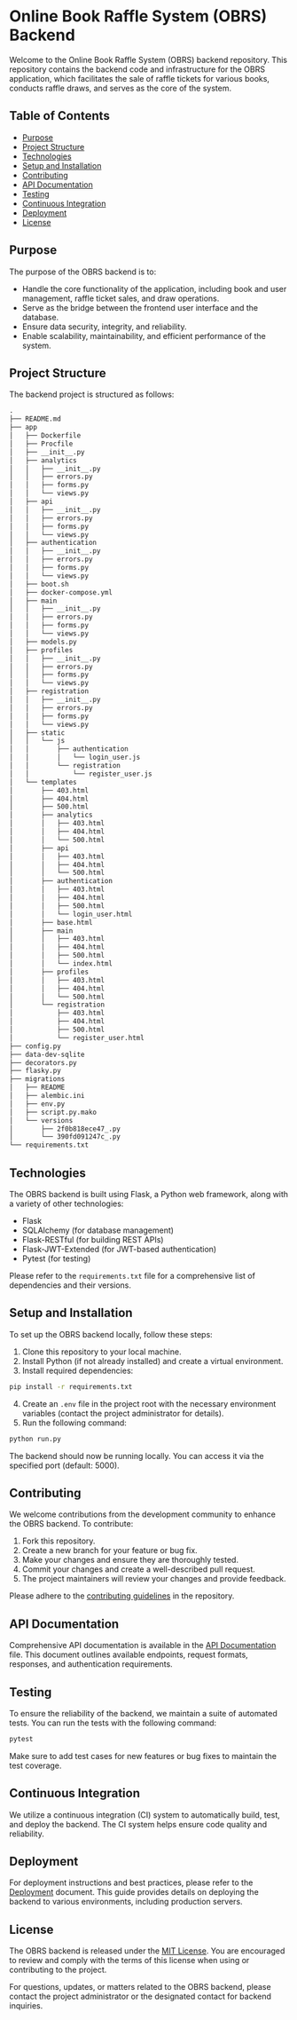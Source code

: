 # Online Book Raffle System (OBRS) Backend

Welcome to the Online Book Raffle System (OBRS) backend repository. This repository contains the backend code and infrastructure for the OBRS application, which facilitates the sale of raffle tickets for various books, conducts raffle draws, and serves as the core of the system.

## Table of Contents

- [Purpose](#purpose)
- [Project Structure](#project-structure)
- [Technologies](#technologies)
- [Setup and Installation](#setup-and-installation)
- [Contributing](#contributing)
- [API Documentation](#api-documentation)
- [Testing](#testing)
- [Continuous Integration](#continuous-integration)
- [Deployment](#deployment)
- [License](#license)

## Purpose

The purpose of the OBRS backend is to:

- Handle the core functionality of the application, including book and user management, raffle ticket sales, and draw operations.
- Serve as the bridge between the frontend user interface and the database.
- Ensure data security, integrity, and reliability.
- Enable scalability, maintainability, and efficient performance of the system.

## Project Structure

The backend project is structured as follows:

```txt
.
├── README.md
├── app
│   ├── Dockerfile
│   ├── Procfile
│   ├── __init__.py
│   ├── analytics
│   │   ├── __init__.py
│   │   ├── errors.py
│   │   ├── forms.py
│   │   └── views.py
│   ├── api
│   │   ├── __init__.py
│   │   ├── errors.py
│   │   ├── forms.py
│   │   └── views.py
│   ├── authentication
│   │   ├── __init__.py
│   │   ├── errors.py
│   │   ├── forms.py
│   │   └── views.py
│   ├── boot.sh
│   ├── docker-compose.yml
│   ├── main
│   │   ├── __init__.py
│   │   ├── errors.py
│   │   ├── forms.py
│   │   └── views.py
│   ├── models.py
│   ├── profiles
│   │   ├── __init__.py
│   │   ├── errors.py
│   │   ├── forms.py
│   │   └── views.py
│   ├── registration
│   │   ├── __init__.py
│   │   ├── errors.py
│   │   ├── forms.py
│   │   └── views.py
│   ├── static
│   │   └── js
│   │       ├── authentication
│   │       │   └── login_user.js
│   │       └── registration
│   │           └── register_user.js
│   └── templates
│       ├── 403.html
│       ├── 404.html
│       ├── 500.html
│       ├── analytics
│       │   ├── 403.html
│       │   ├── 404.html
│       │   └── 500.html
│       ├── api
│       │   ├── 403.html
│       │   ├── 404.html
│       │   └── 500.html
│       ├── authentication
│       │   ├── 403.html
│       │   ├── 404.html
│       │   ├── 500.html
│       │   └── login_user.html
│       ├── base.html
│       ├── main
│       │   ├── 403.html
│       │   ├── 404.html
│       │   ├── 500.html
│       │   └── index.html
│       ├── profiles
│       │   ├── 403.html
│       │   ├── 404.html
│       │   └── 500.html
│       └── registration
│           ├── 403.html
│           ├── 404.html
│           ├── 500.html
│           └── register_user.html
├── config.py
├── data-dev-sqlite
├── decorators.py
├── flasky.py
├── migrations
│   ├── README
│   ├── alembic.ini
│   ├── env.py
│   ├── script.py.mako
│   └── versions
│       ├── 2f0b818ece47_.py
│       └── 390fd091247c_.py
└── requirements.txt
```

## Technologies

The OBRS backend is built using Flask, a Python web framework, along with a variety of other technologies:

- Flask
- SQLAlchemy (for database management)
- Flask-RESTful (for building REST APIs)
- Flask-JWT-Extended (for JWT-based authentication)
- Pytest (for testing)

Please refer to the `requirements.txt` file for a comprehensive list of dependencies and their versions.

## Setup and Installation

To set up the OBRS backend locally, follow these steps:

1. Clone this repository to your local machine.
2. Install Python (if not already installed) and create a virtual environment.
3. Install required dependencies:

```bash
pip install -r requirements.txt
```

4. Create an `.env` file in the project root with the necessary environment variables (contact the project administrator for details).
5. Run the following command:

```bash
python run.py
```

The backend should now be running locally. You can access it via the specified port (default: 5000).

## Contributing

We welcome contributions from the development community to enhance the OBRS backend. To contribute:

1. Fork this repository.
2. Create a new branch for your feature or bug fix.
3. Make your changes and ensure they are thoroughly tested.
4. Commit your changes and create a well-described pull request.
5. The project maintainers will review your changes and provide feedback.

Please adhere to the [contributing guidelines](CONTRIBUTING.md) in the repository.

## API Documentation

Comprehensive API documentation is available in the [API Documentation](API_DOCUMENTATION.md) file. This document outlines available endpoints, request formats, responses, and authentication requirements.

## Testing

To ensure the reliability of the backend, we maintain a suite of automated tests. You can run the tests with the following command:

```bash
pytest
```

Make sure to add test cases for new features or bug fixes to maintain the test coverage.

## Continuous Integration

We utilize a continuous integration (CI) system to automatically build, test, and deploy the backend. The CI system helps ensure code quality and reliability.

## Deployment

For deployment instructions and best practices, please refer to the [Deployment](DEPLOYMENT.md) document. This guide provides details on deploying the backend to various environments, including production servers.

## License

The OBRS backend is released under the [MIT License](LICENSE). You are encouraged to review and comply with the terms of this license when using or contributing to the project.

For questions, updates, or matters related to the OBRS backend, please contact the project administrator or the designated contact for backend inquiries.

